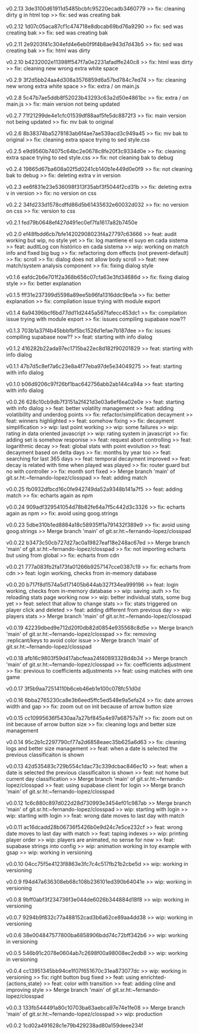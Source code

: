 v0.2.13 3de3100d61911d5485bcbfc95220ecadb3460779
    >> fix: cleaning dirty g in html top
    >> fix: sed was creating bak


v0.2.12 1d07c05aca87cf1c474718e8dbcab69bd76a9290
    >> fix: sed was creating bak
    >> fix: sed was creating bak


v0.2.11 2e9203f41c304efd4e6eb0f9f4b8ae943d7d43b5
    >> fix: sed was creating bak
    >> fix: html was dirty


v0.2.10 b4232002e11398ff547f7a0e2231afadffe240c8
    >> fix: html was dirty
    >> fix: cleaning new wrong extra white space


v0.2.9 3f2d5bb24aa4d308a3576859d6a57bd784c7ed74
    >> fix: cleaning new wrong extra white space
    >> fix: extra / on main.js


v0.2.8 5c47b7ae5ddb8f52023b43293c63a2d50e4861bc
    >> fix: extra / on main.js
    >> fix: main version not being updated


v0.2.7 71f21299de4e1cfc01539df88aaf5fe5dc8872f3
    >> fix: main version not being updated
    >> fix: mv bak to original


v0.2.6 8b38374ba5278183ab6f4ae7ae539acd3c949a45
    >> fix: mv bak to original
    >> fix: cleaning extra space trying to sed style.css


v0.2.5 e9d9560b74075c64bc2e0678c8fe20f3c9334d0e
    >> fix: cleaning extra space trying to sed style.css
    >> fix: not cleaning bak to debug


v0.2.4 19865d67ba608a02f5d0241cb140b1e449d0e0f9
    >> fix: not cleaning bak to debug
    >> fix: deleting extra v in version


v0.2.3 ee6f831e23e536098f313f35abf3f5044f2cd31b
    >> fix: deleting extra v in version
    >> fix: no version on css


v0.2.2 34fd233d1578cdffd86d5b61435632e60032d032
    >> fix: no version on css
    >> fix: version to css


v0.2.1 fed79b0648ef427d491ec0ef7fa1617a82b7450e

v0.2.0 ef48fbdd6cb7bfe14202908023f4a27797c63666
    >> feat: audit working but wip, no style yet
    >> fix: log mantiene el suyo en cada sistema
    >> feat: auditLog con histórico en cada sistema
    >> wip: working on match info and fixed big bug
    >> fix: refactoring dom effects (not prevent-default)
    >> fix: scroll
    >> fix: dialog does not allow body scroll
    >> feat: new match/system analysis component
    >> fix: fixing dialog style


v0.1.6 eafdc2b6e701f2a368b656c07cfa63e3fd34686d
    >> fix: fixing dialog style
    >> fix: better explanation


v0.1.5 fff31e237399d5598a89ee5b96fa1316ddc9be1a
    >> fix: better explanation
    >> fix: compilation issue trying with module export


v0.1.4 6a94396bcf6bd77dd11d2445a567fafecc453dc1
    >> fix: compilation issue trying with module export
    >> fix: issues compiling supabase now??


v0.1.3 703b1a37f4b45bbbfbf5bc1526d1efae7b187dee
    >> fix: issues compiling supabase now??
    >> feat: starting with info dialog


v0.1.2 416282b22ada97ec1715ba22ec8d182f90201829
    >> feat: starting with info dialog


v0.1.1 47b7d5c8ef7a6c23e8a4f77eba97de5e34049275
    >> feat: starting with info dialog


v0.1.0 b06d9206c97f26bf1bac642756abb2ab144ca94a
    >> feat: starting with info dialog


v0.0.26 628c10cb9db7f3151a2f421d3e03a6ef6ea02e0e
    >> feat: starting with info dialog
    >> feat: better volatilty management
    >> feat: adding volatibility and underdog points
    >> fix: refactor/simplification decayment
    >> feat: winners highlighted
    >> feat: somehow fixing
    >> fix: decayment simplification
    >> wip: last point working
    >> wip: some failures
    >> wip: rating in data oriented javascript
    >> wip: rating system in javascript
    >> fix: adding set is somehow responise
    >> feat: request abort controlling
    >> feat: logarithmic decay
    >> feat: global stats with point evolution
    >> feat: decayment based on delta days
    >> fix: months by year too
    >> feat: searching for last 365 days
    >> feat: temporal decayment improved
    >> feat: decay  is related with time when played was played
    >> fix: router guard but no with controller
    >> fix: month sort fixed
    >> Merge branch 'main' of git.sr.ht:~fernando-lopez/closspad
    >> feat: adding match


v0.0.25 fb0932dfbcd16c0fe942749da52a9348b141a7f5
    >> feat: adding match
    >> fix: echarts again as npm


v0.0.24 909adf329541054d78b82fe64a7f5c442d3c3326
    >> fix: echarts again as npm
    >> fix: avoid using goog.strings


v0.0.23 5dbe310b1ed8884a18c58935ff1a791432f389e9
    >> fix: avoid using goog.strings
    >> Merge branch 'main' of git.sr.ht:~fernando-lopez/closspad


v0.0.22 b3473c50cb727d27ac0a19827eaf18e248ac67ed
    >> Merge branch 'main' of git.sr.ht:~fernando-lopez/closspad
    >> fix: not importing echarts but using from global
    >> fix: echarts from cdn


v0.0.21 777a083fb2fa173fa01266b9257147cce0387c19
    >> fix: echarts from cdn
    >> feat: login working, checks from in-memory database


v0.0.20 b717f8d1574a5d171405b644ab327f34ea999196
    >> feat: login working, checks from in-memory database
    >> wip: saving :auth
    >> fix: reloading stats page working now
    >> wip: better individual stats, some bug yet
    >> feat: select that allow to change stats
    >> fix: stats triggered on player click and deleted
    >> feat: adding different from previous day
    >> wip: players stats
    >> Merge branch 'main' of git.sr.ht:~fernando-lopez/closspad


v0.0.19 42239dbed9e712d20f0db82d0854e935568c8d5e
    >> Merge branch 'main' of git.sr.ht:~fernando-lopez/closspad
    >> fix: removing :replicant/keys to avoid color issue
    >> Merge branch 'main' of git.sr.ht:~fernando-lopez/closspad


v0.0.18 afb16c9803f59d417abcfeaa24f40893328d4b34
    >> Merge branch 'main' of git.sr.ht:~fernando-lopez/closspad
    >> fix: coefficients adjustment
    >> fix: previous to coefficients adjustments
    >> feat: using matches with one game


v0.0.17 3f5b9aa72514110b6ceb46eb1e100c078fc51d0d

v0.0.16 6bba2765230ca8e3b6eed5ffc5ed548e9a5efa24
    >> fix: date arrows width and gap
    >> fix: zoom out on init because of arrow button size


v0.0.15 cc10995636f5430aa7a27bf845a4e97a68757a7f
    >> fix: zoom out on init because of arrow button size
    >> fix: cleaning logs and better size management


v0.0.14 95c2b1c2297790cf77a2d6858eaec35b625a6d63
    >> fix: cleaning logs and better size management
    >> feat: when a date is selected the previous classificaiton is shown


v0.0.13 42d535483c729b554c1dac73c339dcbac846ec10
    >> feat: when a date is selected the previous classificaiton is shown
    >> feat: not home but current day classification
    >> Merge branch 'main' of git.sr.ht:~fernando-lopez/closspad
    >> feat: using supabase client for login
    >> Merge branch 'main' of git.sr.ht:~fernando-lopez/closspad


v0.0.12 1c6c880c897d022d28d730993e3454ef01c987ab
    >> Merge branch 'main' of git.sr.ht:~fernando-lopez/closspad
    >> wip: starting with login
    >> wip: starting with login
    >> feat: wrong date moves to last day with match


v0.0.11 ac16dcadd28b06736f5426b0e9d24c7e5ce232cf
    >> feat: wrong date moves to last day with match
    >> feat: taping indexes
    >> wip: printing player order
    >> wip: players are animated, no sense for now
    >> feat: supabase strings into config
    >> wip: animation working in toy example with gsap
    >> wip: working in versioning


v0.0.10 04cc75f5e4123f8863e3fc7c4c517fb21b2cbe5d
    >> wip: working in versioning


v0.0.9 f94d47a636308eb68c108b236101ed390b64041e
    >> wip: working in versioning


v0.0.8 9bff0abf3f234736f3e044de6026b344884d18f8
    >> wip: working in versioning


v0.0.7 9294b9f832c77a488152cad3b6a62ce89aa4dd38
    >> wip: working in versioning


v0.0.6 38e004847577800ba6858906bdd74c72bff342b6
    >> wip: working in versioning


v0.0.5 546b91c2078e0604ab7c2698f00a98008ec2edb8
    >> wip: working in versioning


v0.0.4 cc13951345bb94ce1f07f651670c31ea873077dc
    >> wip: working in versioning
    >> fix: right button bug fixed
    >> feat: using enrichted-{actions,state}
    >> feat: color with transition
    >> feat: adding cline and improving style
    >> Merge branch 'main' of git.sr.ht:~fernando-lopez/closspad


v0.0.3 133fb544491a80c10703ba63aebca97e74e1fe08
    >> Merge branch 'main' of git.sr.ht:~fernando-lopez/closspad
    >> wip: production


v0.0.2 1cd02a491628c1e79b429238ad80a159deee234f

